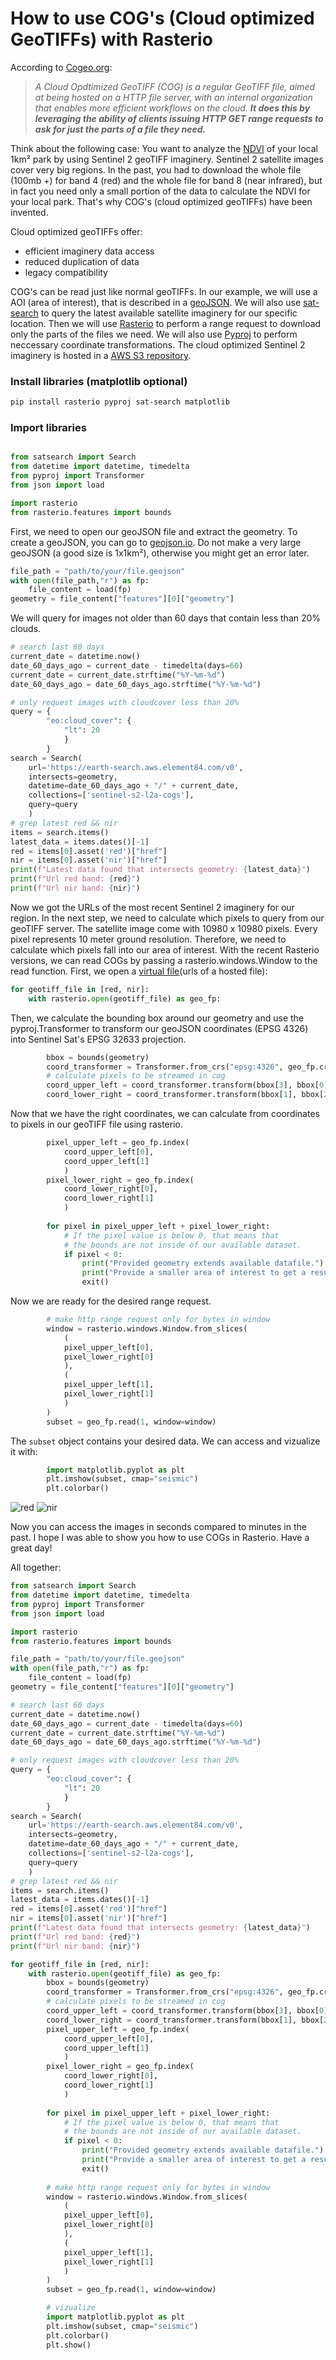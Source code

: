 # How to use COG's (Cloud optimized GeoTIFFs) with Rasterio 

According to [Cogeo.org](https://www.cogeo.org/):

> *A Cloud Opdtimized GeoTIFF (COG) is a regular GeoTIFF file, aimed at being hosted on a HTTP file server, with an internal organization that enables more efficient workflows on the cloud. **It does this by leveraging the ability of clients issuing ​HTTP GET range requests to ask for just the parts of a file they need.***

Think about the following case: You want to analyze the [NDVI](https://de.wikipedia.org/wiki/Normalized_Difference_Vegetation_Index) of your local 1km² park by using Sentinel 2 geoTIFF imaginery. Sentinel 2 satellite images cover very big regions. In the past, you had to download the whole file (100mb +) for band 4 (red) and the whole file for band 8 (near infrared), but in fact you need only a small portion of the data to calculate the NDVI for your local park. That's why COG's (cloud optimized geoTIFFs) have been invented. 

Cloud optimized geoTIFFs offer:
- efficient imaginery data access
- reduced duplication of data
- legacy compatibility

COG's can be read just like normal geoTIFFs. In our example, we will use a AOI (area of interest), that is described in a [geoJSON](https://geojson.io/). We will also use [sat-search](https://github.com/sat-utils/sat-search) to query the latest available satellite imaginery for our specific location. Then we will use [Rasterio](https://rasterio.readthedocs.io/) to perform a range request to download only the parts of the files we need. We will also use [Pyproj](https://pyproj4.github.io/pyproj/stable/) to perform neccessary coordinate transformations. The cloud optimized Sentinel 2 imaginery is hosted in a [AWS S3 repository](https://registry.opendata.aws/sentinel-2-l2a-cogs/).

### Install libraries (matplotlib optional)
```bash
pip install rasterio pyproj sat-search matplotlib
```

### Import libraries

```python

from satsearch import Search
from datetime import datetime, timedelta
from pyproj import Transformer
from json import load

import rasterio
from rasterio.features import bounds
```

First, we need to open our geoJSON file and extract the geometry. To create a geoJSON, you can go to [geojson.io](https://geojson.io/). Do not make a very large geoJSON (a good size is 1x1km²), otherwise you might get an error later.

```python
file_path = "path/to/your/file.geojson"
with open(file_path,"r") as fp:
    file_content = load(fp)
geometry = file_content["features"][0]["geometry"]
```

We will query for images not older than 60 days that contain less than 20% clouds.

```python
# search last 60 days
current_date = datetime.now()
date_60_days_ago = current_date - timedelta(days=60)
current_date = current_date.strftime("%Y-%m-%d")
date_60_days_ago = date_60_days_ago.strftime("%Y-%m-%d")

# only request images with cloudcover less than 20%
query = {
        "eo:cloud_cover": {
            "lt": 20
            }
        }
search = Search(
    url='https://earth-search.aws.element84.com/v0',
    intersects=geometry,
    datetime=date_60_days_ago + "/" + current_date,
    collections=['sentinel-s2-l2a-cogs'],
    query=query
    )        
# grep latest red && nir
items = search.items()
latest_data = items.dates()[-1]
red = items[0].asset('red')["href"]
nir = items[0].asset('nir')["href"]
print(f"Latest data found that intersects geometry: {latest_data}")
print(f"Url red band: {red}")
print(f"Url nir band: {nir}")
```

Now we got the URLs of the most recent Sentinel 2 imaginery for our region. In the next step, we need to calculate which pixels to query from our geoTIFF server. The satellite image come with 10980 x 10980 pixels. Every pixel represents 10 meter ground resolution. Therefore, we need to calculate which pixels fall into our area of interest. With the recent Rasterio versions, we can read COGs by passing a rasterio.windows.Window to the read function. First, we open a [virtual file](https://rasterio.readthedocs.io/en/latest/topics/vsi.html)(urls of a hosted file):

```python
for geotiff_file in [red, nir]:
    with rasterio.open(geotiff_file) as geo_fp:
```
Then, we calculate the bounding box around our geometry and use the pyproj.Transformer to transform our geoJSON coordinates (EPSG 4326) into Sentinel Sat's EPSG 32633 projection.

```python
        bbox = bounds(geometry)
        coord_transformer = Transformer.from_crs("epsg:4326", geo_fp.crs) 
        # calculate pixels to be streamed in cog 
        coord_upper_left = coord_transformer.transform(bbox[3], bbox[0])
        coord_lower_right = coord_transformer.transform(bbox[1], bbox[2]) 
``` 

Now that we have the right coordinates, we can calculate from coordinates to pixels in our geoTIFF file using rasterio.

```python
        pixel_upper_left = geo_fp.index(
            coord_upper_left[0], 
            coord_upper_left[1]
            )
        pixel_lower_right = geo_fp.index(
            coord_lower_right[0], 
            coord_lower_right[1]
            )
        
        for pixel in pixel_upper_left + pixel_lower_right:
            # If the pixel value is below 0, that means that
            # the bounds are not inside of our available dataset.
            if pixel < 0:
                print("Provided geometry extends available datafile.")
                print("Provide a smaller area of interest to get a result.")
                exit()
```

Now we are ready for the desired range request. 

```python
        # make http range request only for bytes in window
        window = rasterio.windows.Window.from_slices(
            (
            pixel_upper_left[0], 
            pixel_lower_right[0]
            ), 
            (
            pixel_upper_left[1], 
            pixel_lower_right[1]
            )
        )
        subset = geo_fp.read(1, window=window)
```

The `subset` object contains your desired data. We can access and vizualize it with:

```python
        import matplotlib.pyplot as plt
        plt.imshow(subset, cmap="seismic")
        plt.colorbar()
```
![red](red.png)
![nir](nir.png)

Now you can access the images in seconds compared to minutes in the past. I hope I was able to show you how to use COGs in Rasterio. Have a great day!

All together:

```python
from satsearch import Search
from datetime import datetime, timedelta
from pyproj import Transformer
from json import load

import rasterio
from rasterio.features import bounds

file_path = "path/to/your/file.geojson"
with open(file_path,"r") as fp:
    file_content = load(fp)
geometry = file_content["features"][0]["geometry"]

# search last 60 days
current_date = datetime.now()
date_60_days_ago = current_date - timedelta(days=60)
current_date = current_date.strftime("%Y-%m-%d")
date_60_days_ago = date_60_days_ago.strftime("%Y-%m-%d")

# only request images with cloudcover less than 20%
query = {
        "eo:cloud_cover": {
            "lt": 20
            }
        }
search = Search(
    url='https://earth-search.aws.element84.com/v0',
    intersects=geometry,
    datetime=date_60_days_ago + "/" + current_date,
    collections=['sentinel-s2-l2a-cogs'],
    query=query
    )        
# grep latest red && nir
items = search.items()
latest_data = items.dates()[-1]
red = items[0].asset('red')["href"]
nir = items[0].asset('nir')["href"]
print(f"Latest data found that intersects geometry: {latest_data}")
print(f"Url red band: {red}")
print(f"Url nir band: {nir}")

for geotiff_file in [red, nir]:
    with rasterio.open(geotiff_file) as geo_fp:
        bbox = bounds(geometry)
        coord_transformer = Transformer.from_crs("epsg:4326", geo_fp.crs) 
        # calculate pixels to be streamed in cog 
        coord_upper_left = coord_transformer.transform(bbox[3], bbox[0])
        coord_lower_right = coord_transformer.transform(bbox[1], bbox[2]) 
        pixel_upper_left = geo_fp.index(
            coord_upper_left[0], 
            coord_upper_left[1]
            )
        pixel_lower_right = geo_fp.index(
            coord_lower_right[0], 
            coord_lower_right[1]
            )
        
        for pixel in pixel_upper_left + pixel_lower_right:
            # If the pixel value is below 0, that means that
            # the bounds are not inside of our available dataset.
            if pixel < 0:
                print("Provided geometry extends available datafile.")
                print("Provide a smaller area of interest to get a result.")
                exit()
        
        # make http range request only for bytes in window
        window = rasterio.windows.Window.from_slices(
            (
            pixel_upper_left[0], 
            pixel_lower_right[0]
            ), 
            (
            pixel_upper_left[1], 
            pixel_lower_right[1]
            )
        )
        subset = geo_fp.read(1, window=window)

        # vizualize
        import matplotlib.pyplot as plt
        plt.imshow(subset, cmap="seismic")
        plt.colorbar()
        plt.show()
```